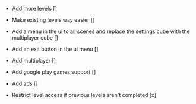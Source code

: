 - Add more levels []
- Make existing levels way easier []
- Add a menu in the ui to all scenes and replace the settings cube with the multiplayer cube []
- Add an exit button in the ui menu []
- Add multiplayer []
- Add google play games support []
- Add ads []


- Restrict level access if previous levels aren't completed [x]